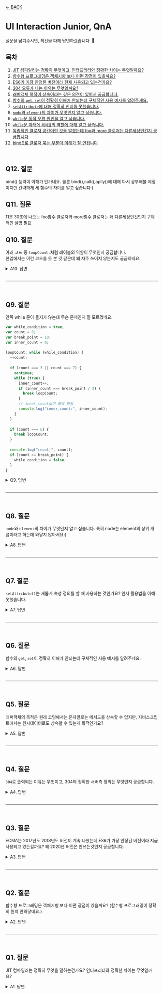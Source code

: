 [← BACK](../README.md)

# UI Interaction Junior, QnA

질문을 남겨주시면, 최선을 다해 답변하겠습니다. 🐧

## 목차

1. [JIT 컴파일러는 정확히 무엇이고, 인터프리터와 정확한 차이는 무엇일까요?](#q1-질문)
1. [함수형 프로그래밍은 객체지향 보다 어떤 장점이 있을까요?](#q2-질문)
1. [ES6가 가장 안정된 버전이라 현재 사용되고 있는건가요?](#q3-질문)
1. [304 오류가 나는 이유는 무엇일까요?](#q4-질문)
1. [래퍼객체 목적이 상속이라는 깊은 의견이 있어서 궁금합니다.](#q5-질문)
1. [함수의 `get`, `set`이 정확히 이해가 안되는데 구체적인 사용 예시를 알려주세요.](#q6-질문)
1. [`setAttribute`에 대해 정확히 인지를 못했습니다.](#q7-질문)
1. [`node`와 `element`의 차이가 무엇인지 알고 싶습니다.](#q8-질문)
1. [`while`문 동작 오류 원인을 알고 싶습니다.](#q9-질문)
1. [`while`문 아래에 `레이블`의 역할에 대해 알고 싶습니다.](#q10-질문)
1. [독립적인 클로저 공간이란 것을 알겠는데 foo와 more 클로저는 다른세상인건지 궁금합니다](#q11-질문)
1. [bind()로 클로저 묶는 부분이 이해가 잘 안됩니다](#q12-질문)

<br/>

## Q12. 질문

bind() 능력이 이해가 안가네요. 물론 bind(),call(),aplly()에 대해 다시 공부해볼 예정이지만 간략하게 세 함수의 차이를 알고 싶습니다:)

## Q11. 질문

11분 30초에 나오는 foo함수 클로저와 more함수 클로저는 왜 다른세상인것인지 구체적인 설명 필요

## Q10. 질문

아래 코드 중 `loopCount:`처럼 레이블의 역할이 무엇인지 궁금합니다.  
현업에서는 이런 코드를 못 본 것 같은데 왜 자주 쓰이지 않는지도 궁금하네요.

<details>
  <summary>A10. 답변</summary>
  <br/>

반복문에 레이블(label)을 붙이고, `break`나 `continue` 구문을 사용해
반복문의 **어느 위치에서 작업을 멈추고** **어느 위치에서 다시 수행할 지**를 알려줄 수 있습니다.
레이블 사용법에 대한 상세한 내용은 [label, MDN](https://developer.mozilla.org/ko/docs/Web/JavaScript/Reference/Statements/label) 문서를 참고해보세요.

```js
var count = 10;

label1: while (count-- > 0) {
  if (count === 8) {
    label2: while (true) {
      count -= 2;
      console.log("label2: while: ", count);
      if (count < 6) {
        console.log("label2: while: count < 6: ", count);
        console.log("label2 → label1 레이블로 continue 점프(↖)");
        continue label1;
      }
    }
  }

  console.log("label1: while: ", count);
}
```

**출력 결과**

```
label1: while: 9
  label2: while: 6
  label2: while: 4
  label2: while: count < 6: 4
  label2 → label1 레이블로 continue 점프(↖)
label1: while: 3
label1: while: 2
label1: while: 1
```

현업에서 이런 코드를 자주 못 본 이유는 중첩된 반복문 사용이 상대적으로 UI 개발 상에서 자주 사용되지 않았기 때문일 것입니다.
x, y축을 사용하는 UI를 제어해야 하는 경우라면 레이블을 사용하는 코드를 볼 수도 있을 거에요. :-)

</details>

<br />

---

<br />

## Q9. 질문

안쪽 while 문이 돌지가 않는데 무슨 문제인지 잘 모르겠네요.

```js
var while_condition = true;
var count = 0;
var break_point = 10;
var inner_count = 0;

loopCount: while (while_condition) {
  ++count;

  if (count === 3 || count === 7) {
    continue;
    while (true) {
      inner_count++;
      if (inner_count === break_point / 2) {
        break loopCount;
      }
      // inner_count값이 출력 안됨
      console.log("inner_count:", inner_count);
    }
  }

  if (count === 6) {
    break loopCount;
  }

  console.log("count;", count);
  if (count >= break_point) {
    while_condition = false;
  }
}
```

<details>
  <summary>Q9. 답변</summary>
  <br/>

`count === 3 || count === 7` 조건문 안에 `continue`가 있어서 while 문이 작동하지 않는 것입니다.  
 코드를 아래와 같이 변경한 후 테스트 해보세요.

```js
var while_condition = true;
var count = 0;
var break_point = 10;
var inner_count = 0;

loopCount: while (while_condition) {
  ++count;

  if (count === 3 || count === 7) {
    continue;
  }

  while (true) {
    inner_count++;
    if (inner_count === break_point / 2) {
      console.log("loopCount 종료 (1)");
      break loopCount;
    }
    console.log("inner_count:", inner_count);
  }

  if (count === 6) {
    console.log("loopCount 종료 (2)");
    break loopCount;
  }

  console.log("count;", count);

  if (count >= break_point) {
    while_condition = false;
  }
}
```

**출력 결과**

```sh
inner_count: 1
inner_count: 2
inner_count: 3
inner_count: 4
loopCount 종료 (1)
```

</details>

<br />

---

<br />

## Q8. 질문

`node`와 `element`의 차이가 무엇인지 알고 싶습니다. 특히 node는 element의 상위 개념이라고 하는데 와닿지 않아서요:)

<details>
  <summary>A8. 답변</summary>
  <!-- <br/> -->

### 인스턴스와 클래스

HTML 문서에 작성된 코드는 단순한 텍스트에 불과 합니다.
이 텍스트를 브라우저가 해석(Parsing)하여 문서의 요소 객체로 생성합니다.

생성된 요소 객체는 HTML 요소 유형에 따라 생성자(클래스)가 다릅니다. 아래 예시에서는
제목(Headling) 요소를 생성하기 위해 HTMLHeadlingElement 클래스가 사용되었습니다.

| 인스턴스                | 클래스(생성자)        |
| ----------------------- | --------------------- |
| `h2.hd.hd-3.page-title` | `HTMLHeadlingElement` |

### 클래스와 상위(super) 클래스

그리고 `HTMLHeadlingElement` 클래스는 부모(상위, 수퍼) 클래스를 가지는데
`HTMLElement`, `Element`, `Node`, `EventTarget`, `Object` 순으로 거슬러 올라갑니다.
쉽게 말해 HTML의 모든 문서에 사용된 요소는 **JavaScript 객체로부터 능력을 상속 받은 하위 객체**입니다.

  <img src="../../assets/instance-class__element-node.png" alt />
  <br/>
  <br/>

### 클래스 상속

JavaScript 객체(Object) → 이벤트 타겟(EventTarget) → 노드(Node) → 요소(Element) → HTML 요소(HTMlElement) 순으로
상위 클래스의 능력을 하위 클래스가 상속받았고, 결과적으로 HTML 제목 요소(HTMLHeadlingElement) 클래스는 부모로부터 물려 받은
능력을 사용할 수 있습니다. (마치 인간(Human) 클래스의 상위 클래스가 포유류(Mammalia), 그 상위 클래스가 척추동물(Vertebrate)인 것처럼)

### 결론

즉, `Element`는 `Node` 클래스로 부터 능력을 상속 받은 클래스입니다. 그러므로 `Element`는 `Node`의 능력을 모두 사용할 수 있습니다.

| 상위 클래스 | 클래스   | 하위 클래스 |
| ----------- | -------- | ----------- |
| 포유류      | 영장류   | 인간        |
| 포유류      | 영장류   | 원숭이      |
| 포유류      | 고래하목 | 고래        |

  <br/>

자연계, **고래하목의 상속 구조**

  <img src="../../assets/instance.png" alt />

</details>

<br />

---

<br />

## Q7. 질문

`setAttribute()`는 새롭게 속성 정의를 할 때 사용하는 것인가요? 인자 활용법을 이해 못했습니다.

<details>
  <summary>A7. 답변</summary>
  <br/>

[setAttribute()](https://developer.mozilla.org/ko/docs/Web/API/Element/setAttribute) 메서드는
요소 노드(ElementNode) 객체의 메서드입니다. 이 메서드는 요소 노드의 속성을 업데이트 합니다.
속성이 이미 존재할 경우 새로운 설정 값으로 업데이트 되지만, 그렇지 않을 경우는 지정된 이름과 값으로 새로운 속성이 설정됩니다.

사용법은 다음과 같습니다. (인자 유형은 모두 **문자**입니다. `속성`, `값`)

```js
ElementNode.setAttribute(name, value);
```

활용 예시 코드를 살펴보세요.

```html
<a class="link__setAttribute" href="./what-is-set-attribute/"
  ><code>setAttribute()</code> 메서드란?</a
>
```

```js
var demoNode = document.querySelector(".link__setAttribute");

// 존재하는 속성 값 업데이트
demoNode.setAttribute("href", "#what-is-set-attribute");

// 존재하지 않는 속성은 추가 설정
demoNode.setAttribute(
  "title",
  "현재 페이지의 setAttribute() 메서드 소개 영역으로 이동"
);
```

DOM 스크립트에 의해 조작된 결과는 다음과 같이 렌더링 됩니다.

```html
<a
  class="link__setAttribute"
  href="#what-is-set-attribute"
  title="현재 페이지의 setAttribute() 메서드 소개 영역으로 이동"
>
  <code>setAttribute()</code> 메서드란?
</a>
```

</details>

<br />

---

<br />

## Q6. 질문

함수의 `get`, `set`이 정확히 이해가 안되는데 구체적인 사용 예시를 알려주세요.

<details>
  <summary>A6. 답변</summary>
  <br/>

간단한 DOM 스크립트 속성 가져오기(GET), 설정하기(SET) 예시를 살펴보면서
함수의 GET, SET 사용 예를 알아보죠. 🐧

_HTML_

```html
<img class="tester" src="./tester.jpg" alt="테스터" />
```

_JavaScript_

```js
var testerNode = document.querySelector(".tester");

// [GET], 속성 값 가져오기
var altValue = testerNode.getAttribute("alt");
console.log(altValue); // '테스터'

// [SET], 속성 값 설정하기
testerNode.setAttribute("alt", "테스터(Tester)");

// [SET → GET], 속성 값 설정 후 설정된 값 가져오기
altValue = testerNode.getAttribute("alt");
console.log(altValue); // '테스터(Tester)'
```

살펴봤듯이 HTML 요소 노드의 속성을 통해 값을 가져올 때는 `get` 값을,
설정할 때는 `set` 접두사가 함수(또는 메서드) 이름에 사용됩니다.

직접 함수를 작성할 경우에도 이러한 이름 작성 패턴이 반영됩니다.

```js
// CSS 속성 값을 반환하는(가져오는) 함수
function getCSS(domNode, property) {
  return window.getComputedStyle(domNode).getPropertyValue(property);
}

// CSS 속성 값을 설정하는 함수
function setCSS(domNode, property, value) {
  domNode.style[property] = value;
}
```

작성된 함수를 사용하는 코드를 살펴보죠. 속성 값을 반환하는(가져오는) 함수는 결과 값을 기억할 변수에 담을 수 있고,
속성 값을 설정하는 함수를 사용하는 경우는 별도로 반환되는 값이 없으므로 변수에 담을 필요가 없습니다.

```js
var testerNode = document.querySelector(".tester");

// DOM 요소 노드의 CSS 속성 값 가져오기
var widthValue = getCSS(testerNode, "width");
var heightValue = getCSS(testerNode, "height");
console.log(widthValue); // '260px'
console.log(heightValue); // '140px'

// DOM 요소 노드의 CSS 속성 값 설정오기
setCSS(testerNode, "width", "520px");
setCSS(testerNode, "height", "280px");
```

</details>

<br />

---

<br />

## Q5. 질문

래퍼객체의 목적은 원래 코딩에서는 문자열로는 메서드를 상속할 수 없지만, 자바스크립트에서는 원시데이터로도 상속할 수 있는게 목적인가요?

<details>
  <summary>A5. 답변</summary>
  <br/>

### 질문 리마인드

래퍼객체 목적이 상속이라는 깊은 의견이 있어서 궁금합니다.
래퍼객체의 목적은 원래 코딩에서는 문자열로는 메서드를 상속할 수 없지만, 자바스크립트에서는 원시데이터로도 상속할 수 있는게 목적인가요?

### 질문 해석 후 답변

질문이 "래퍼 객체의 사용 목적이 상속인가?"라고 이해하고 답변드립니다.

결론부터 이야기 하면 "상속"이 목적이 아닙니다. 굳이 비유하자면 "사용자 편의를 위해 눈에 보이지 않게 작동되는 수단"일 것입니다.

말보다는 예시가 이해하는데 도움이 되겠죠. JavaScript에서 래퍼(Wrapper) 객체를 제공하지 않을 경우, 두 수의 소수점을 제거하고
합을 구하는 프로그램을 작성하려면 다음과 같이 작성해야 합니다.

```js
// Number 객체 생성
var number1Object = new Number(9.12);
// 생성된 Number 객체의 원시 값 추출
var primitiveValueOfNumber1Object = number1Object.valueOf();
// 원시 값 출력
console.log(primitiveValueOfNumber1Object); // 9.12 출력
// 값에서 소수점 제거 (숫자 → 문자로 형 변환 됨)
console.log(primitiveValueOfNumber1Object.toFixed(0)); // "9" 출력
// 문자 → 숫자로 형 변경 (사칙 연산을 수행하기 위한 목적)
number1Object = Number(primitiveValueOfNumber1Object.toFixed(0)); // 9 출력

// Number 객체 생성
var number2Object = new Number(10.45);
// 생성된 Number 객체의 원시 값 추출
var primitiveValueOfNumber2Object = number2Object.valueOf();
// 원시 값 출력
console.log(primitiveValueOfNumber2Object); // 10.45 출력
// 값에서 소수점 제거 (숫자 → 문자로 형 변환 됨)
console.log(primitiveValueOfNumber2Object.toFixed(0)); // "10" 출력
// 문자 → 숫자로 형 변경 (사칙 연산을 수행하기 위한 목적)
number2Object = Number(primitiveValueOfNumber2Object.toFixed(0)); // 10 출력

// -------------------------------------------------------------------------

// 숫자 원시 값 합산
var resultSumNumbers = number1Object + number2Object;
// 두 수의 합으로 연산된 결과 값 출력
console.log(resultSumNumbers); // 19 출력
```

보다시피 단지 두 수의 소수점을 절삭하고 합을 구하고 싶을 뿐인데... 코드가 매우 복잡합니다.
그럼 이어서 래퍼 객체가 제공될 경우 위의 프로그램 작성 코드가 어떻게 바뀌는지 비교해봅시다. 어떤가요? 비교적 코드가 상당히 간결해졌죠.

```js
var resultSumNumbers = Number((9.12).toFixed(0)) + Number((10.45).toFixed(0));
// 두 수의 합으로 연산된 결과 값 출력
console.log(resultSumNumbers); // 19 출력
```

코드를 자세히 뜯어볼까요? 먼저 아래 코드를 살펴봅시다.

```js
(9.12).toFixed(0);
```

`9.12`는 숫자 값입니다. 객체가 아니죠. 그러므로 `.toFixed()` 메서드를 소유할 수 없습니다.
왜냐고요? **객체가 아니니까요.** <u>멤버(members)인 속성 또는 메서드를 소유하려면 객체여야 합니다.</u>
하지만 숫자 값은 원시 값일 뿐, 객체가 아니기에 `.toFixed()`를 가질 수도 사용할 수도 없습니다.
그러므로 메서드를 사용하려면 숫자 값이 아닌, Number 객체가 필요합니다.

```js
var number1Object = new Number(9.12); // Number 객체 생성
number1Object = number1Object.valueOf().toFixed(0); // Number 객체의 메서드 활용
```

앞서 작성된 코드의 결과 값 유형은 문자(String) 입니다. 문자인 경우 사칙연산이 안되므로
문자 유형을 숫자 유형으로 변경해야 합니다. 래퍼 객체가 제공될 경우, 아래와 같이 코드 구문이 간결하게 작성됩니다.

```js
Number((9.12).toFixed(0));
```

반면, 래퍼 객체가 제공되지 않을 경우는 아래와 같이 코드가 장황하고 복잡해집니다.

```js
var number1Object = new Number(9.12); // Number 객체 생성
number1Object = Number(number1Object.valueOf().toFixed(0)); // Number 객체의 메서드 활용
```

### 정리

답변 글에서 "사용자 편의를 위해 눈에 보이지 않게 작동되는 수단"으로 래퍼 객체가 활용된다고 짚어드렸습니다.
예제로 다룬 코드를 비교해서 체험했듯이 JavaScript에서 Number, String, Boolean 래퍼 객체를 제공하기에
값임에도 객체인 것처럼 메서드를 사용할 수 있어 코드를 손쉽게 작성이 가능한 것입니다.

**원시 값은 값일 뿐이고 객체가 아니므로 객체가 가지는 메서드를 사용할 수 없지만, 래퍼 객체를 제공함으로 메서드를 사용할 수 있게 한다.**

```js
var numWrapper = 9; // new Number(9)를 통해 생성된 객체인 것처럼 래핑
var strWrapper = "9px"; // new String('9px')을 통해 생성된 객체인 것처럼 래핑
var booWrapper = false; // new Boolean(false)를 통해 생성된 객체인 것처럼 래핑

// 마치 객체인 것처럼 메서드를 사용할 수 있음
numWrapper.toPrecision(2); // "9.0"
strWrapper.indexOf("p"); // 1
booWrapper.toString(); // 'false'
```

</details>

<br />

---

<br />

## Q4. 질문

`304`로 출력되는 이유는 무엇이고, 304의 정확한 서버측 정의는 무엇인지 궁금합니다.

<details>
  <summary>A4. 답변</summary>
  <br/>

  <img src='../TIL/재완/img/304오류.png' alt />
  <br/>
  <br/>

HTTP 상태 코드 `304`는 "리소스가 수정되지 않았음(Not Modified)". 즉, **서버에 다시 리소스를 요청할 필요가 없는 상태**임을 나타냅니다.

이 말이 가지는 의미는 사용자가 처음 사이트에 방문했을 때는 HTML, CSS, JavaScript 파일과 이미지 파일 등을 서버에 요청해 모두 다운로드 받아야 하지만,
다시 사용자가 사이트에 방문할 때는 자동 캐시(브라우저에서 다운로드 받은 리소스를 기억하는 것을 말함)된 리소스를 서버에 다시 요청하지 않습니다.
이미 받은 리소스를 다시 요청하는 것은 낭비이고 불필요한 일이기 때문입니다.

하지만, 서버의 파일이 업데이트(수정)되면 변경된 파일을 다시 다운로드 받아 사용자가 이용하는 사이트에 반영해야 합니다. 즉, **사용자 브라우저에
캐시된 리소스와 서버의 리소스가 동일한 경우 Not Modified 상태인 것이고 불필요하게 리소스를 서버에 다시 요청하지 않는 것**이라고 이해하시면
좋을 것 같습니다.

> 참고: [304 Not Modified, [MDN]](https://developer.mozilla.org/ko/docs/Web/HTTP/Status/304)

_답변 끝_

---

_질문 내용 이동 됨_

구글링 해보면 `modified`라고 나오는데 직관적으로 안와닿습니다 :)

### [304 Not Modified] - 구글링 검색결과

#### 2.1 Conditional GET Request

HTTP Get 의 특별한 타입으로 요청 메시지에 다음 필드가 있다면 HTTP Conditional Get 으로 변경한다.

```
If-Modified-Since
If-Unmodified-Since
If-Match
If-None-Match
If-Range header fields
```

> ※ 대부분의 브라우저는 HTTP conditional request를 사용하여 자동 캐시 기능을 지원한다.

#### 2.2 304 응답

클라이언트가 조건부 GET 요청을 실행하고 접근이 허용되었지만 문서가 수정되지 않았다면, 서버는 304 상태코드로 응답한다. 304 응답은 메시지-바디 를 절대 포함하면 안된다. 그래서 이것은 항상 헤더 필드후에 처음 공백라인으로 종료된다.

> If the client has performed a conditional GET request and access is allowed, but the document has not been modified, the server SHOULD respond with this status code. The 304 response MUST NOT contain a message-body, and thus is always terminated by the first empty line after the header fields.

만약 304 응답이 현재 캐시되지 않은 엔티티를 지시하면, 캐쉬는 반드시 이 응답을 무시하고 조건없는 요청을 반복해야 한다.

> If a 304 response indicates an entity not currently cached, then the cache MUST disregard the response and repeat the request without the conditional.

</details>

<br/>

---

<br/>

## Q3. 질문

ECMA는 2017년도 2018년도 버전이 계속 나왔는데 ES6가 가장 안정된 버전이라 지금 사용되고 있는걸까요? 왜 2020년 버전은 안쓰는것인지 궁금합니다.

<details>
  <summary>A3. 답변</summary>
  <br/>

JavaScript 즉, [ECMAScript](https://www.ecma-international.org/publications/standards/Ecma-262.htm)는 웹 표준 스크립트 명칭입니다.
1997년 초판 발행 이후, 2015년에 6판이 발행되면서 클래스, 모듈과 같은 새로운 문법이 추가되었습니다. 그 후 매년 새로운 문법이 조금씩 추가되어 발행되고 있습니다.

- 1997.06 초판
- 1998.06 2판
- 1999.06 3판
- 1999.06 중단
- 2009.06 5판
- 2011.06 5.1판
- 2015.06 6판 (클래스, 모듈 문법 추가)
- 2016.06 7판
- 2017.06 8판 (`async`/`await` 추가)
- 2018.06 9판
- 2019.06 10판
- 2020.06 11판

질문은 "왜 2020년 버전은 안쓰는가?" 인데, 웹 환경의 특성상 새로 등장한 기술을 바로 사용할 수 없습니다.
다양한 플랫폼, 브라우저 환경에서 새로운 기술을 지원해야만 쓸 수 있기 때문입니다. 그러니 2020년에 등장한 새 기술을 바로 사용하지 못하는 거죠. 안 하는게 아니라.

그리고 2015년에 등장한 ES6가 안정적이라서 사용되는 것이 아니고, 새 기술을 구형 브라우저에서 해석되도록 구 기술로 변환(컴파일)해주는 도구가 있기 때문에 사용하는 겁니다.
예를 들어 Babel 또는 TypeScript 를 사용할 경우 ES6-9 기술을 사용해 (ES5) 코드로 변환해 오래된 브라우저에서도 호환될 수 있도록 만들어 주기 때문입니다.
이런 도구를 사용할 수 없는 환경에서는 ES6를 사용할 수 없습니다.

ES6, ES7, ES8 등의 새로운 기술이 사용되는 Front-End 개발 환경은 React나 Vue 같은 프레임워크를 사용할 경우입니다. 일반적인 jQuery를 사용하는 개발 환경에서는
ES6가 사용되지 않습니다. 프레임워크와 달리 직접 모듈 번들러와 컴파일러 개발 환경을 구축해야 하기 때문입니다. 결론은 개발 환경에 따라 새로운 ECMAScript를 사용할 수도 있고
아닐 수도 있습니다.

</details>

<br />

---

<br />

## Q2. 질문

함수형 프로그래밍은 객체지향 보다 어떤 장점이 있을까요? (함수형 프로그래밍이 정확히 뭔지 안와닿네요.)

<details>
  <summary>A2. 답변</summary>
  <br/>
  
  해당 질문은 주니어 레벨의 질문은 아니네요. ^^; 그래도 답변 드립니다.

함수형 프로그래밍과 객체 지향 프로그래밍 모두 프로그래밍 방식을 말합니다.
어떤 방식이 낫다, 아니다의 관점으로 접근하기 보다는 상황에 따라 방식을 선택해 사용할 수 있다고 생각해보세요.
예를 들어 목적지에 가기 위해 이용 가능한 교통 수단이 어떤 상황에서는 버스일 것이고, 다른 상황에서는 지하철일 수 있으니까요.
간단하게 동일한 처리를 하는 각 프로그래밍 방식을 비교해보도록 하죠.

### 함수형 프로그래밍

재사용 할 함수를 선언합니다.

```js
// 함수

function getNode(selector, context = document) {
  return context.querySelector(selector);
}

function css(domNode, prop, value) {
  if (!value) {
    return window.getComputedStyle(domNode).getPropertyValue(prop);
  } else {
    domNode.style[prop] = value;
  }
  return domNode;
}
```

선언된 함수를 실행해 처리합니다.

```js
const appNode = getNode(".app");
const appHeaderNode = getNode(".appHeader", appNode);
css(appHeaderNode, "margin", "10vw 0");
css(appHeaderNode, "padding", "20px");
```

또는 변수 참조 없이 아래와 같이 인라인으로 작성할 수도 있습니다.

```js
css(
  css(getNode(".appHeader", getNode(".app")), "margin", "10vw 0"),
  "padding",
  "20px"
);
```

### 객체 지향 프로그래밍

재사용 할 클래스를 선언합니다.

```js
// 클래스

class DomUtils {
  constructor(selector, context) {
    this.domNode = DomUtils.getNode(selector, context);
  }

  static getNode(selector, context = document) {
    if (typeof context === "string") {
      context = DomUtils.getNode(context);
    }
    return context.querySelector(selector);
  }

  css(prop, value) {
    const { domNode } = this;

    if (!value) {
      return window.getComputedStyle(domNode).getPropertyValue(prop);
    } else {
      domNode.style[prop] = value;
    }
    return this;
  }
}
```

클래스를 사용해 새로운 객체를 생성한 다음 객체의 메서드를 활용해 처리합니다.

```js
var appHeader = new DomUtils(".appHeader", ".app");

appHeader.css("margin", "10vw 0").css("padding", "20px");
```

</details>

<br />

---

<br />

## Q1. 질문

JIT 컴파일러는 정확히 무엇을 말하는건가요? 인터프리터와 정확한 차이는 무엇일까요?

<details>
  <summary>A1. 답변</summary>
  <br/>
  컴퓨터 프로그램을 만드는 전통적인 2가지 방법은 인터프리트 방식과 컴파일(정적) 방식이 있습니다.
  이 중 인터프리트 방식은 JavaScript가 동작하는 것처럼 프로그래밍 언어를 브라우저의 JavaScript 엔진이 실시간으로 해석하여
  기계어 코드를 실행합니다. 반면 컴파일(정적) 방식은 JAVA가 동작하는 것처럼 애플리케이션 실행 전에 코드를 기계어로 번역해둔 상태입니다.
  <br/>
  <br/>

| 컴퓨터 프로그램 방식  | 설명                                                                        |
| --------------------- | --------------------------------------------------------------------------- |
| 인터프리트(like 통역) | JavaScript가 작동하는 방식 (실시간 해석이 필요해 상대적으로 느림)           |
| 컴파일(like 번역)     | JAVA가 작동하는 방식 (이미 해석된 코드를 실행하므로 인터프리트에 비해 빠름) |

반면 JIT(just-in-time) 컴파일은 **프로그램을 실제 실행하는 시점에 기계어로 번역하는 컴파일 기법** 입니다.
JIT 컴파일러는 앞서 다룬 인터프리트, 컴파일(정적) 2가지 방식을 혼합한 방식으로 생각할 수 있는데, 실행 시점에서
인터프리트 방식으로 기계어 코드를 생성한 후 그 코드를 캐싱합니다. 캐싱하는 이유는 동일한 함수가 여러 번 호출 때
매번 기계어 코드를 생성하는 것을 방지하기 위함입니다.

| 컴퓨터 프로그램 방식 | 설명                                     |
| -------------------- | ---------------------------------------- |
| JIT 컴파일           | 인터프리트 방식 + 컴파일(정적) 방식 혼합 |

</details>
